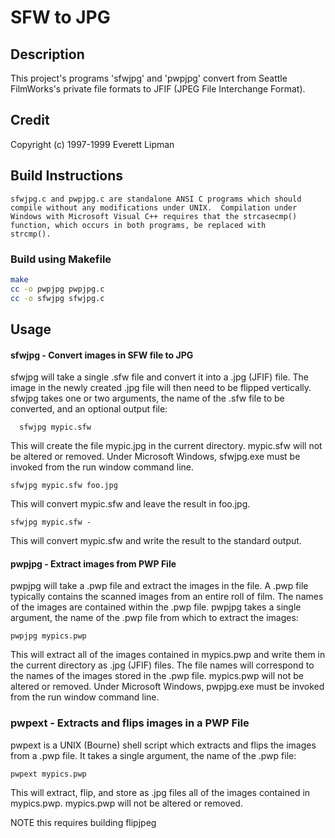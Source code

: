 # SFW to JPG

## Description
This project's programs 'sfwjpg' and 'pwpjpg' convert from Seattle
  FilmWorks's private file formats to JFIF (JPEG File Interchange
  Format).  

## Credit
Copyright (c) 1997-1999  Everett Lipman

## Build Instructions

    sfwjpg.c and pwpjpg.c are standalone ANSI C programs which should
    compile without any modifications under UNIX.  Compilation under
    Windows with Microsoft Visual C++ requires that the strcasecmp()
    function, which occurs in both programs, be replaced with
    strcmp().

### Build using Makefile
```bash
make
cc -o pwpjpg pwpjpg.c
cc -o sfwjpg sfwjpg.c
```

## Usage

#### sfwjpg - Convert images in SFW file to JPG

sfwjpg will take a single .sfw file and convert it into a
.jpg (JFIF) file.  The image in the newly created .jpg file
will then need to be flipped vertically.  sfwjpg takes one or
two arguments, the name of the .sfw file to be converted, and
an optional output file:

```
  sfwjpg mypic.sfw
```

This will create the file mypic.jpg in the current directory.
mypic.sfw will not be altered or removed.  Under Microsoft
Windows, sfwjpg.exe must be invoked from the run window
command line.

  ```
  sfwjpg mypic.sfw foo.jpg
  ```

This will convert mypic.sfw and leave the result in foo.jpg.

  ```
  sfwjpg mypic.sfw -
  ```

This will convert mypic.sfw and write the result to the standard
output.

#### pwpjpg - Extract images from PWP File

pwpjpg will take a .pwp file and extract the images in the
file.  A .pwp file typically contains the scanned images from
an entire roll of film.  The names of the images are contained
within the .pwp file.  pwpjpg takes a single argument, the
name of the .pwp file from which to extract the images:

  ```
  pwpjpg mypics.pwp
  ```

This will extract all of the images contained in mypics.pwp
and write them in the current directory as .jpg (JFIF) files.
The file names will correspond to the names of the images
stored in the .pwp file.  mypics.pwp will not be altered or
removed.  Under Microsoft Windows, pwpjpg.exe must be invoked
from the run window command line.


### pwpext - Extracts and flips images in a PWP File

pwpext is a UNIX (Bourne) shell script which extracts and
flips the images from a .pwp file.  It takes a single
argument, the name of the .pwp file:

  ```
  pwpext mypics.pwp
  ```

This will extract, flip, and store as .jpg files all of the
images contained in mypics.pwp.  mypics.pwp will not be
altered or removed.

NOTE this requires building flipjpeg

